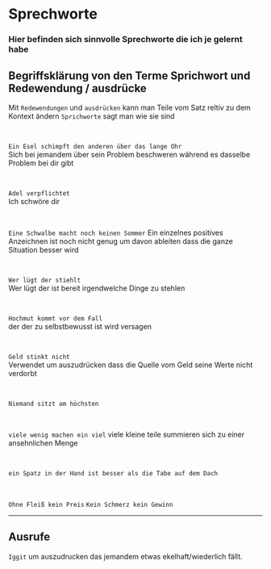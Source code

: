 # **Sprechworte**

### Hier befinden sich sinnvolle Sprechworte die ich je gelernt habe

## Begriffsklärung von den Terme Sprichwort und Redewendung  / ausdrücke

Mit `Redewendungen` und `ausdrücken` kann man Teile vom Satz reltiv zu dem Kontext ändern
`Sprichworte` sagt man wie sie sind  

<br>

`Ein Esel schimpft den anderen über das lange Ohr`  
Sich bei jemandem über sein Problem beschweren während es dasselbe Problem bei dir gibt

<br>

`Adel verpflichtet`  
Ich schwöre dir

<br>

`Eine Schwalbe macht noch keinen Sommer`
Ein einzelnes positives Anzeichnen ist noch nicht genug um davon ableiten dass die ganze Situation besser wird

<br>

`Wer lügt der stiehlt`  
Wer lügt der ist bereit irgendwelche Dinge zu stehlen   

<br>

`Hochmut kommt vor dem Fall`  
der der zu selbstbewusst ist wird versagen

<br>

`Geld stinkt nicht`  
Verwendet um auszudrücken dass die Quelle vom Geld seine Werte nicht verdorbt

<br>

`Niemand sitzt am höchsten`

<br>

`viele wenig machen ein viel`
viele kleine teile summieren sich zu einer ansehnlichen Menge

<br>

`ein Spatz in der Hand ist besser als die Tabe auf dem Dach`

<br>

`Ohne Fleiß kein Preis`
`Kein Schmerz kein Gewinn`

---

## Ausrufe

`Iggit`
um auszudrucken das jemandem etwas ekelhaft/wiederlich fällt.